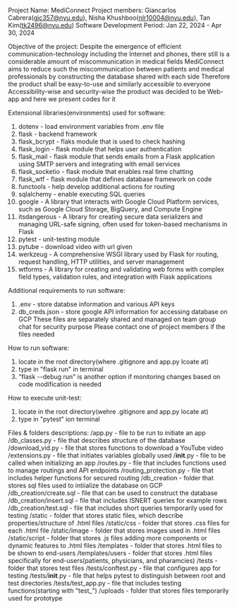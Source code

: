 Project Name: MediConnect
Project members: Giancarlos Cabrera(gjc357@nyu.edu), Nisha Khushboo(nlr10004@nyu.edu), Tan Kim(tk2496@nyu.edu)
Software Development Period: Jan 22, 2024 - Apr 30, 2024

Objective of the project:
Despite the emergence of efficient communication-technology including the Internet and phones, there still is a considerable amount of miscommunication in medical fields
MediConnect aims to reduce such the miscommunication between patients and medical professionals by constructing the database shared with each side
Therefore the product shall be easy-to-use and similarly accessible to everyone
Accessibility-wise and security-wise the product was decided to be Web-app and here we present codes for it

Extensional libraries(environments) used for software:
1. dotenv - load environment variables from .env file
2. flask - backend framework
3. flask_bcrypt - flaks module that is used to check hashing
4. flask_login - flask module that helps user authentication
5. flask_mail - flask module that sends emails from a Flask application using SMTP servers and integrating with email services
6. flask_socketio - flask module that enables real time chatting
7. flask_wtf - flask module that defines database framework on code
8. functools - help develop additional actions for routing
9. sqlalchemy - enable executing SQL queries
10. google - A library that interacts with Google Cloud Platform services, such as Google Cloud Storage, BigQuery, and Compute Engine
11. itsdangerous - A library for creating secure data serializers and managing URL-safe signing, often used for token-based mechanisms in Flask
12. pytest - unit-testing module
13. pytube - download video with url given
14. werkzeug -  A comprehensive WSGI library used by Flask for routing, request handling, HTTP utilities, and server management
15. wtforms - A library for creating and validating web forms with complex field types, validation rules, and integration with Flask applications

Additional requirements to run software:
1. .env - store databse information and various API keys
2. db_creds.json - store google API information for accessing database on GCP
These files are separately shared and managed on team group chat for security purpose
Please contact one of project members if the files needed

How to run software:
1. locate in the root directory(where .gitignore and app.py lcoate at)
2. type in "flask run" in terminal
3. "flask --debug run" is another option if monitoring changes based on code modification is needed

How to execute unit-test:
1. locate in the root directory(wehre .gitignore and app.py locate at)
2. type in "pytest" ion terminal

Files & folders descriptions:
/app.py - file to be run to initiate an app
/db_classes.py - file that describes structure of the database
/download_vid.py - file that stores functions to download a YouTube video
/extensions.py - file that initiates variables globally used
/__init__.py - file to be called when initializing an app
/routes.py - file that includes functions used to manage routings and API endpoints
/routing_protection.py - file that includes helper functions for secured routing
/db_creation - folder that stores sql files used to intiialize the database on GCP
/db_creation/create.sql - file that can be used to construct the database
/db_creation/insert.sql - file that includes ISNERT queries for example rows
/db_creation/test.sql - file that includes short queries temporarily used for testing
/static - folder that stores static files, which describe properties/structure of .html files
/static/css - folder that stores .css files for each .html file
/static/image - folder that stores images used in .html files
/static/script - folder that stores .js files adding more components or dynamic features to .html files
/templates - folder that stores .html files to be shown to end-users
/templates/users - folder that stores .html files specifically for end-users(patients, physicians, and pharamcies)
/tests - folder that stores test files
/tests/conftest.py - file that configures app for testing
/tests/__init__.py - file that helps pytest to distinguish between root and test directories
/tests/test_app.py - file that includes testing functions(starting with "test_")
/uploads - folder that stores files temporarily used for prototype
